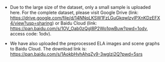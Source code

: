 * Due to the large size of the dataset, only a small sample is uploaded here. For the complete dataset, please visit Google Drive (link: https://drive.google.com/file/d/14NNqLKSW1FzLGuGkqwlzyIPXnKDzEFX4/view?usp=sharing) or Baidu Cloud (link: https://pan.baidu.com/s/1OV_Oab0zQgI8P2Wo1qwBuw?pwd=1odv, access code: 1odv). 

* We have also uploaded the preprocessed ELA images and scene graphs to Baidu Cloud. The download link is: https://pan.baidu.com/s/1AokbHvhAhqZy9-3wglzi2Q?pwd=5srs
